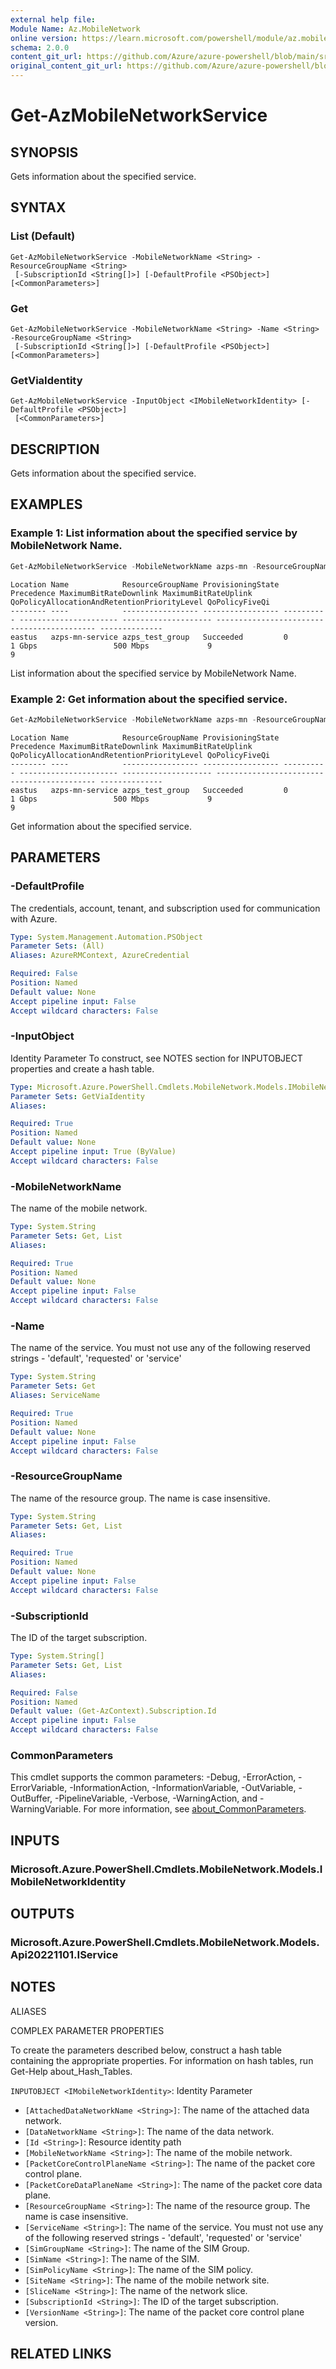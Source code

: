 ```yaml
---
external help file: 
Module Name: Az.MobileNetwork
online version: https://learn.microsoft.com/powershell/module/az.mobilenetwork/get-azmobilenetworkservice
schema: 2.0.0
content_git_url: https://github.com/Azure/azure-powershell/blob/main/src/MobileNetwork/help/Get-AzMobileNetworkService.md
original_content_git_url: https://github.com/Azure/azure-powershell/blob/main/src/MobileNetwork/help/Get-AzMobileNetworkService.md
---
```


# Get-AzMobileNetworkService

## SYNOPSIS
Gets information about the specified service.

## SYNTAX

### List (Default)
```
Get-AzMobileNetworkService -MobileNetworkName <String> -ResourceGroupName <String>
 [-SubscriptionId <String[]>] [-DefaultProfile <PSObject>] [<CommonParameters>]
```

### Get
```
Get-AzMobileNetworkService -MobileNetworkName <String> -Name <String> -ResourceGroupName <String>
 [-SubscriptionId <String[]>] [-DefaultProfile <PSObject>] [<CommonParameters>]
```

### GetViaIdentity
```
Get-AzMobileNetworkService -InputObject <IMobileNetworkIdentity> [-DefaultProfile <PSObject>]
 [<CommonParameters>]
```

## DESCRIPTION
Gets information about the specified service.

## EXAMPLES

### Example 1: List information about the specified service by MobileNetwork Name.
```powershell
Get-AzMobileNetworkService -MobileNetworkName azps-mn -ResourceGroupName azps_test_group
```

```output
Location Name            ResourceGroupName ProvisioningState Precedence MaximumBitRateDownlink MaximumBitRateUplink QoPolicyAllocationAndRetentionPriorityLevel QoPolicyFiveQi
-------- ----            ----------------- ----------------- ---------- ---------------------- -------------------- ------------------------------------------- --------------
eastus   azps-mn-service azps_test_group   Succeeded         0          1 Gbps                 500 Mbps             9                                           9
```

List information about the specified service by MobileNetwork Name.

### Example 2: Get information about the specified service.
```powershell
Get-AzMobileNetworkService -MobileNetworkName azps-mn -ResourceGroupName azps_test_group -Name azps-mn-service
```

```output
Location Name            ResourceGroupName ProvisioningState Precedence MaximumBitRateDownlink MaximumBitRateUplink QoPolicyAllocationAndRetentionPriorityLevel QoPolicyFiveQi
-------- ----            ----------------- ----------------- ---------- ---------------------- -------------------- ------------------------------------------- --------------
eastus   azps-mn-service azps_test_group   Succeeded         0          1 Gbps                 500 Mbps             9                                           9
```

Get information about the specified service.

## PARAMETERS

### -DefaultProfile
The credentials, account, tenant, and subscription used for communication with Azure.

```yaml
Type: System.Management.Automation.PSObject
Parameter Sets: (All)
Aliases: AzureRMContext, AzureCredential

Required: False
Position: Named
Default value: None
Accept pipeline input: False
Accept wildcard characters: False
```

### -InputObject
Identity Parameter
To construct, see NOTES section for INPUTOBJECT properties and create a hash table.

```yaml
Type: Microsoft.Azure.PowerShell.Cmdlets.MobileNetwork.Models.IMobileNetworkIdentity
Parameter Sets: GetViaIdentity
Aliases:

Required: True
Position: Named
Default value: None
Accept pipeline input: True (ByValue)
Accept wildcard characters: False
```

### -MobileNetworkName
The name of the mobile network.

```yaml
Type: System.String
Parameter Sets: Get, List
Aliases:

Required: True
Position: Named
Default value: None
Accept pipeline input: False
Accept wildcard characters: False
```

### -Name
The name of the service.
You must not use any of the following reserved strings - 'default', 'requested' or 'service'

```yaml
Type: System.String
Parameter Sets: Get
Aliases: ServiceName

Required: True
Position: Named
Default value: None
Accept pipeline input: False
Accept wildcard characters: False
```

### -ResourceGroupName
The name of the resource group.
The name is case insensitive.

```yaml
Type: System.String
Parameter Sets: Get, List
Aliases:

Required: True
Position: Named
Default value: None
Accept pipeline input: False
Accept wildcard characters: False
```

### -SubscriptionId
The ID of the target subscription.

```yaml
Type: System.String[]
Parameter Sets: Get, List
Aliases:

Required: False
Position: Named
Default value: (Get-AzContext).Subscription.Id
Accept pipeline input: False
Accept wildcard characters: False
```

### CommonParameters
This cmdlet supports the common parameters: -Debug, -ErrorAction, -ErrorVariable, -InformationAction, -InformationVariable, -OutVariable, -OutBuffer, -PipelineVariable, -Verbose, -WarningAction, and -WarningVariable. For more information, see [about_CommonParameters](http://go.microsoft.com/fwlink/?LinkID=113216).

## INPUTS

### Microsoft.Azure.PowerShell.Cmdlets.MobileNetwork.Models.IMobileNetworkIdentity

## OUTPUTS

### Microsoft.Azure.PowerShell.Cmdlets.MobileNetwork.Models.Api20221101.IService

## NOTES

ALIASES

COMPLEX PARAMETER PROPERTIES

To create the parameters described below, construct a hash table containing the appropriate properties. For information on hash tables, run Get-Help about_Hash_Tables.


`INPUTOBJECT <IMobileNetworkIdentity>`: Identity Parameter
  - `[AttachedDataNetworkName <String>]`: The name of the attached data network.
  - `[DataNetworkName <String>]`: The name of the data network.
  - `[Id <String>]`: Resource identity path
  - `[MobileNetworkName <String>]`: The name of the mobile network.
  - `[PacketCoreControlPlaneName <String>]`: The name of the packet core control plane.
  - `[PacketCoreDataPlaneName <String>]`: The name of the packet core data plane.
  - `[ResourceGroupName <String>]`: The name of the resource group. The name is case insensitive.
  - `[ServiceName <String>]`: The name of the service. You must not use any of the following reserved strings - 'default', 'requested' or 'service'
  - `[SimGroupName <String>]`: The name of the SIM Group.
  - `[SimName <String>]`: The name of the SIM.
  - `[SimPolicyName <String>]`: The name of the SIM policy.
  - `[SiteName <String>]`: The name of the mobile network site.
  - `[SliceName <String>]`: The name of the network slice.
  - `[SubscriptionId <String>]`: The ID of the target subscription.
  - `[VersionName <String>]`: The name of the packet core control plane version.

## RELATED LINKS

